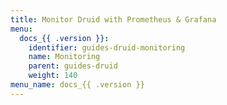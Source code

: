 ```yaml
---
title: Monitor Druid with Prometheus & Grafana
menu:
  docs_{{ .version }}:
    identifier: guides-druid-monitoring
    name: Monitoring
    parent: guides-druid
    weight: 140
menu_name: docs_{{ .version }}
---
```

